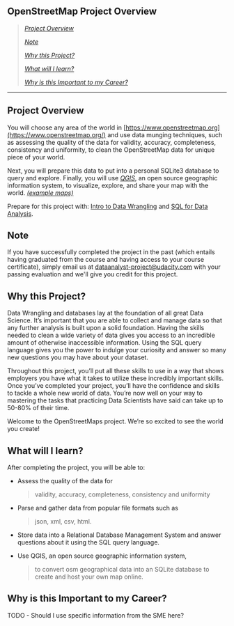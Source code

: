 **OpenStreetMap Project Overview**
------------------------------------------

> [*Project Overview*](#project-overview)
>
> [*Note*](#note)
>
> [*Why this Project?*](#why-this-project)
>
> [*What will I learn?*](#what-will-i-learn)
>
> [*Why is this Important to my
> Career?*](#why-is-this-important-to-my-career)
>

--------------------------------------------

**Project Overview**
--------------------

You will choose any area of the world in
[https://www.openstreetmap.org](https://www.openstreetmap.org/) and use
data munging techniques, such as assessing the quality of the data for
validity, accuracy, completeness, consistency and uniformity, to clean
the OpenStreetMap data for unique piece of your world.

Next, you will prepare this data to put into a personal SQLite3 database
to query and explore. Finally, you will use
[*QGIS*](http://www.qgis.org/en/site/), an open source geographic
information system, to visualize, explore, and share your map with the
world. [*(example maps)*](http://demo.qgis.org/)

Prepare for this project with: [Intro to Data
Wrangling](https://www.udacity.com/course/viewer#!/c-ud032-nd) and [SQL
for Data Analysis](https://www.udacity.com/course/viewer#!/c-ud032-nd).

**Note**
--------

If you have successfully completed the project in the past (which
entails having graduated from the course and having access to your
course certificate), simply email us at dataanalyst-project@udacity.com
with your passing evaluation and we'll give you credit for this project.

**Why this Project?**
---------------------

Data Wrangling and databases lay at the foundation of all great Data
Science. It’s important that you are able to collect and manage data so
that any further analysis is built upon a solid foundation. Having the
skills needed to clean a wide variety of data gives you access to an
incredible amount of otherwise inaccessible information. Using the SQL
query language gives you the power to indulge your curiosity and answer
so many new questions you may have about your dataset.

Throughout this project, you’ll put all these skills to use in a way
that shows employers you have what it takes to utilize these incredibly
important skills. Once you’ve completed your project, you’ll have the
confidence and skills to tackle a whole new world of data. You’re now
well on your way to mastering the tasks that practicing Data Scientists
have said can take up to 50-80% of their time.

Welcome to the OpenStreetMaps project. We’re so excited to see the world
you create!

**What will I learn?**
----------------------

After completing the project, you will be able to:

-   Assess the quality of the data for 
    > validity, accuracy, completeness, consistency and uniformity

-   Parse and gather data from popular file formats such as 
    > json, xml, csv, html.

-   Store data into a Relational Database Management System and answer questions about it using the SQL query language.

-   Use QGIS, an open source geographic information system,
    > to convert osm geographical data into an SQLite database to create and host
    your own map online.

**Why is this Important to my Career?**
---------------------------------------

TODO - Should I use specific information from the SME here?

